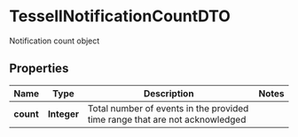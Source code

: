 

# TessellNotificationCountDTO

Notification count object

## Properties

Name | Type | Description | Notes
------------ | ------------- | ------------- | -------------
**count** | **Integer** | Total number of events in the provided time range that are not acknowledged | 



